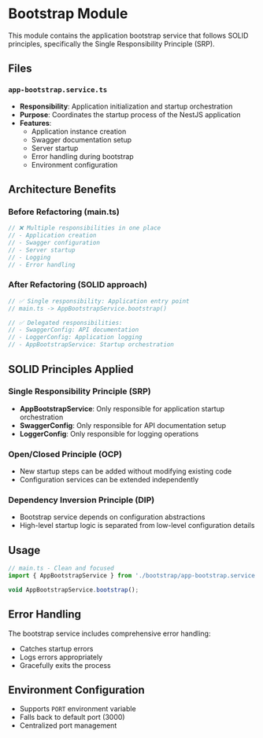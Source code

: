 # Bootstrap Module

This module contains the application bootstrap service that follows SOLID principles, specifically the Single Responsibility Principle (SRP).

## Files

### `app-bootstrap.service.ts`
- **Responsibility**: Application initialization and startup orchestration
- **Purpose**: Coordinates the startup process of the NestJS application
- **Features**:
  - Application instance creation
  - Swagger documentation setup
  - Server startup
  - Error handling during bootstrap
  - Environment configuration

## Architecture Benefits

### Before Refactoring (main.ts)
```typescript
// ❌ Multiple responsibilities in one place
// - Application creation
// - Swagger configuration
// - Server startup
// - Logging
// - Error handling
```

### After Refactoring (SOLID approach)
```typescript
// ✅ Single responsibility: Application entry point
// main.ts -> AppBootstrapService.bootstrap()

// ✅ Delegated responsibilities:
// - SwaggerConfig: API documentation
// - LoggerConfig: Application logging
// - AppBootstrapService: Startup orchestration
```

## SOLID Principles Applied

### Single Responsibility Principle (SRP)
- **AppBootstrapService**: Only responsible for application startup orchestration
- **SwaggerConfig**: Only responsible for API documentation setup
- **LoggerConfig**: Only responsible for logging operations

### Open/Closed Principle (OCP)
- New startup steps can be added without modifying existing code
- Configuration services can be extended independently

### Dependency Inversion Principle (DIP)
- Bootstrap service depends on configuration abstractions
- High-level startup logic is separated from low-level configuration details

## Usage

```typescript
// main.ts - Clean and focused
import { AppBootstrapService } from './bootstrap/app-bootstrap.service';

void AppBootstrapService.bootstrap();
```

## Error Handling

The bootstrap service includes comprehensive error handling:
- Catches startup errors
- Logs errors appropriately
- Gracefully exits the process

## Environment Configuration

- Supports `PORT` environment variable
- Falls back to default port (3000)
- Centralized port management